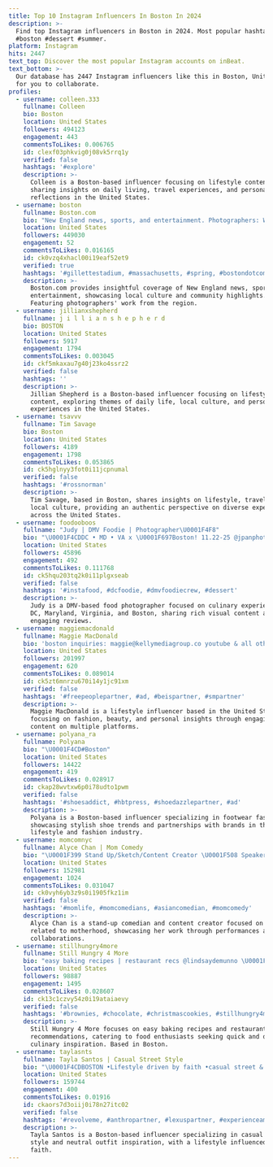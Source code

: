 ```yaml
---
title: Top 10 Instagram Influencers In Boston In 2024
description: >-
  Find top Instagram influencers in Boston in 2024. Most popular hashtags:
  #boston #dessert #summer.
platform: Instagram
hits: 2447
text_top: Discover the most popular Instagram accounts on inBeat.
text_bottom: >-
  Our database has 2447 Instagram influencers like this in Boston, United States
  for you to collaborate.
profiles:
  - username: colleen.333
    fullname: Colleen
    bio: Boston
    location: United States
    followers: 494123
    engagement: 443
    commentsToLikes: 0.006765
    id: clexf03phkvig0j08vk5rrq1y
    verified: false
    hashtags: '#explore'
    description: >-
      Colleen is a Boston-based influencer focusing on lifestyle content,
      sharing insights on daily living, travel experiences, and personal
      reflections in the United States.
  - username: boston
    fullname: Boston.com
    bio: "New England news, sports, and entertainment. Photographers: Want to be featured? Use #BostonDotCom to share your local shots with our community. \U0001F4F8"
    location: United States
    followers: 449030
    engagement: 52
    commentsToLikes: 0.016165
    id: ck0vzq4xhacl00i19eaf52et9
    verified: true
    hashtags: '#gillettestadium, #massachusetts, #spring, #bostondotcom'
    description: >-
      Boston.com provides insightful coverage of New England news, sports, and
      entertainment, showcasing local culture and community highlights.
      Featuring photographers' work from the region.
  - username: jillianxshepherd
    fullname: j i l l i a n s h e p h e r d
    bio: BOSTON
    location: United States
    followers: 5917
    engagement: 1794
    commentsToLikes: 0.003045
    id: ckf5mkaxau7g40j23ko4ssrz2
    verified: false
    hashtags: ''
    description: >-
      Jillian Shepherd is a Boston-based influencer focusing on lifestyle
      content, exploring themes of daily life, local culture, and personal
      experiences in the United States.
  - username: tsavvv
    fullname: Tim Savage
    bio: Boston
    location: United States
    followers: 4189
    engagement: 1798
    commentsToLikes: 0.053865
    id: ck5hglnyy3fot0i11jcpnumal
    verified: false
    hashtags: '#rossnorman'
    description: >-
      Tim Savage, based in Boston, shares insights on lifestyle, travel, and
      local culture, providing an authentic perspective on diverse experiences
      across the United States.
  - username: foodooboos
    fullname: "Judy | DMV Foodie | Photographer\U0001F4F8"
    bio: "\U0001F4CDDC • MD • VA x \U0001F697Boston! 11.22-25 @jpanphotographyx | Yelp Elite19’-\U0001F381\U0001F354 I see it I want it I eat it\U0001F353#fujixseries \U0001F4F7 DM for collabs \U0001F4EC いただきます!"
    location: United States
    followers: 45896
    engagement: 492
    commentsToLikes: 0.111768
    id: ck5hqu203tq2k0i11plgxseab
    verified: false
    hashtags: '#instafood, #dcfoodie, #dmvfoodiecrew, #dessert'
    description: >-
      Judy is a DMV-based food photographer focused on culinary experiences in
      DC, Maryland, Virginia, and Boston, sharing rich visual content and
      engaging reviews.
  - username: maggiemacdonald
    fullname: Maggie MacDonald
    bio: 'boston inquiries: maggie@kellymediagroup.co youtube & all other links ↓'
    location: United States
    followers: 201997
    engagement: 620
    commentsToLikes: 0.089014
    id: ck5zt6mnrzu670i14y1jc91xm
    verified: false
    hashtags: '#freepeoplepartner, #ad, #beispartner, #smpartner'
    description: >-
      Maggie MacDonald is a lifestyle influencer based in the United States,
      focusing on fashion, beauty, and personal insights through engaging
      content on multiple platforms.
  - username: polyana_ra
    fullname: Polyana
    bio: "\U0001F4CD#Boston"
    location: United States
    followers: 14422
    engagement: 419
    commentsToLikes: 0.028917
    id: ckap28wvtxw6p0i78udto1pwm
    verified: false
    hashtags: '#shoesaddict, #hbtpress, #shoedazzlepartner, #ad'
    description: >-
      Polyana is a Boston-based influencer specializing in footwear fashion,
      showcasing stylish shoe trends and partnerships with brands in the
      lifestyle and fashion industry.
  - username: momcomnyc
    fullname: Alyce Chan | Mom Comedy
    bio: "\U0001F399️ Stand Up/Sketch/Content Creator \U0001F508 Speaker | Power of Humor \U0001F3C6 Finalist @BostonComedyFestival \U0001F3AB Shows/Collabs\U0001F447\U0001F3FC"
    location: United States
    followers: 152981
    engagement: 1024
    commentsToLikes: 0.031047
    id: ck0vyh6yb3z9s0i1905fkz1im
    verified: false
    hashtags: '#momlife, #momcomedians, #asiancomedian, #momcomedy'
    description: >-
      Alyce Chan is a stand-up comedian and content creator focused on humor
      related to motherhood, showcasing her work through performances and
      collaborations.
  - username: stillhungry4more
    fullname: Still Hungry 4 More
    bio: "easy baking recipes | restaurant recs @lindsaydemunno \U0001F48C stillhungry4more@gmail.com \U0001F4CDBoston"
    location: United States
    followers: 98887
    engagement: 1495
    commentsToLikes: 0.028607
    id: ck13c1czvy54z0i19ataiaevy
    verified: false
    hashtags: '#brownies, #chocolate, #christmascookies, #stillhungry4more'
    description: >-
      Still Hungry 4 More focuses on easy baking recipes and restaurant
      recommendations, catering to food enthusiasts seeking quick and delicious
      culinary inspiration. Based in Boston.
  - username: taylasnts
    fullname: Tayla Santos | Casual Street Style
    bio: "\U0001F4CDBOSTON •Lifestyle driven by faith •casual street & neutral outfit inspo tayla@taylascloset.com"
    location: United States
    followers: 159744
    engagement: 400
    commentsToLikes: 0.01916
    id: ckaors7d3oiij0i78n27itc02
    verified: false
    hashtags: '#revolveme, #anthropartner, #lexuspartner, #experienceamazing'
    description: >-
      Tayla Santos is a Boston-based influencer specializing in casual street
      style and neutral outfit inspiration, with a lifestyle influenced by
      faith.
---
```


